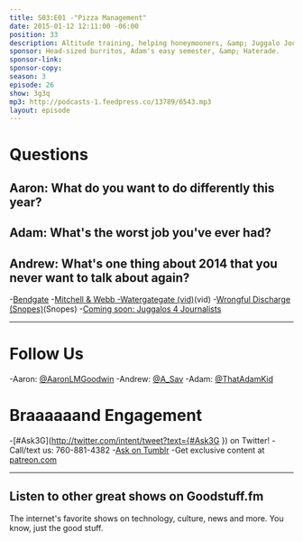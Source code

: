 ```yaml
---
title: S03:E01 -"Pizza Management"
date: 2015-01-12 12:11:00 -06:00
position: 33
description: Altitude training, helping honeymooners, &amp; Juggalo Journos.
sponsor: Head-sized burritos, Adam's easy semester, &amp; Haterade.
sponsor-link:
sponsor-copy:
season: 3
episode: 26
show: 3g3q
mp3: http://podcasts-1.feedpress.co/13789/6543.mp3
layout: episode
---
```


# Questions

## Aaron: What do you want to do differently this year?

## Adam: What's the worst job you've ever had?

## Andrew: What's one thing about 2014 that you never want to talk about again?
-[Bendgate](http://mashable.com/category/bendgate/)
-[Mitchell &amp; Webb -Watergategate (vid)](http://youtu.be/vB9JgxhXW5w)(vid)
-[Wrongful Discharge (Snopes)](http://www.snopes.com/photos/humor/cheerleader.asp)(Snopes)
-[Coming soon: Juggalos 4 Journalists](http://www.j4j.today)

***

# Follow Us
-Aaron: [@AaronLMGoodwin](http://twitter.com/aaronlmgoodwin)
-Andrew: [@A_Sav](http://twitter.com/a_sav)
-Adam: [@ThatAdamKid](http://twitter.com/thatadamkid)

# Braaaaaand Engagement
-[#Ask3G](http://twitter.com/intent/tweet?text={#Ask3G }) on Twitter!
-Call/text us: 760-881-4382
-[Ask on Tumblr](http://3g3q.co/ask)
-Get exclusive content at [patreon.com](http://www.patreon.com/3g3q)

***

## Listen to other great shows on Goodstuff.fm
The internet's favorite shows on technology, culture, news and more. You know, just the good stuff.
